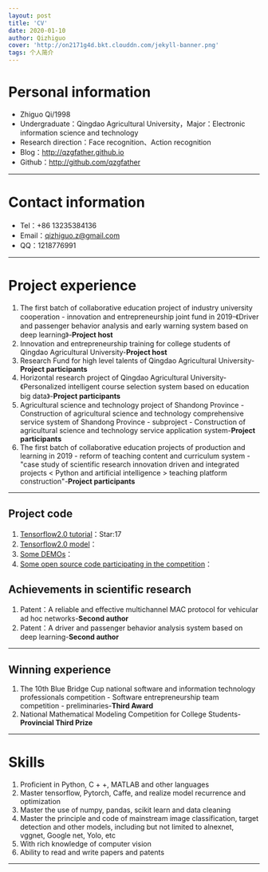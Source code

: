 ```yaml
---
layout: post
title: 'CV'
date: 2020-01-10
author: Qizhiguo
cover: 'http://on2171g4d.bkt.clouddn.com/jekyll-banner.png'
tags: 个人简介
---
```


# Personal information

 - Zhiguo Qi/1998 
 - Undergraduate：Qingdao Agricultural University，Major：Electronic information science and technology
 - Research direction：Face recognition、Action recognition
 - Blog：http://qzgfather.github.io 
 - Github：http://github.com/qzgfather

---
# Contact information

- Tel：+86 13235384136 
- Email：qizhiguo.z@gmail.com 
- QQ：1218776991

---

# Project experience

1. The first batch of collaborative education project of industry university cooperation - innovation and entrepreneurship joint fund in 2019-《Driver and passenger behavior analysis and early warning system based on deep learning》-**Project host**
2. Innovation and entrepreneurship training for college students of Qingdao Agricultural University-**Project host**
3. Research Fund for high level talents of Qingdao Agricultural University-**Project participants**
4. Horizontal research project of Qingdao Agricultural University-《Personalized intelligent course selection system based on education big data》-**Project participants**
5. Agricultural science and technology project of Shandong Province - Construction of agricultural science and technology comprehensive service system of Shandong Province - subproject - Construction of agricultural science and technology service application system-**Project participants**
6. The first batch of collaborative education projects of production and learning in 2019 - reform of teaching content and curriculum system - "case study of scientific research innovation driven and integrated projects < Python and artificial intelligence > teaching platform construction"-**Project participants**

---

## Project code

1. [Tensorflow2.0 tutorial](https://github.com/Qzgfather/TensorFlow-2.0)：Star:17
2. [Tensorflow2.0 model](https://github.com/Qzgfather/TensorFlow2_CNN_Models)：
3. [Some DEMOs](https://github.com/Qzgfather/Deep-Learning-Project)：
4. [Some open source code participating in the competition](https://github.com/Qzgfather/match)：
 

## Achievements in scientific research

1. Patent：A reliable and effective multichannel MAC protocol for vehicular ad hoc networks-**Second author**
2. Patent：A driver and passenger behavior analysis system based on deep learning-**Second author**

---

## Winning experience

1. The 10th Blue Bridge Cup national software and information technology professionals competition - Software entrepreneurship team competition - preliminaries-**Third Award**
2. National Mathematical Modeling Competition for College Students-**Provincial Third Prize**
---

# Skills

1. Proficient in Python, C + +, MATLAB and other languages
2. Master tensorflow, Pytorch, Caffe, and realize model recurrence and optimization
3. Master the use of numpy, pandas, scikit learn and data cleaning
4. Master the principle and code of mainstream image classification, target detection and other models, including but not limited to alnexnet, vggnet, Google net, Yolo, etc
5. With rich knowledge of computer vision
6. Ability to read and write papers and patents

---




